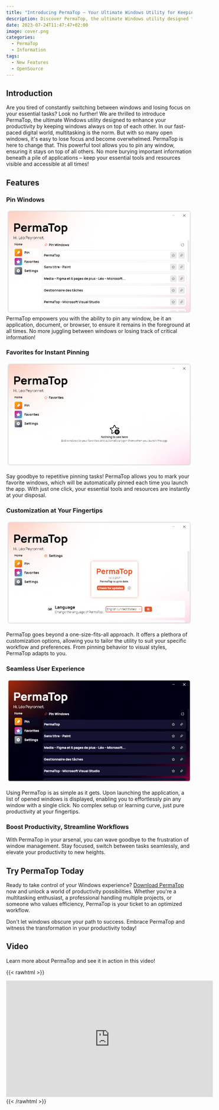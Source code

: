 ```yaml
---
title: "Introducing PermaTop – Your Ultimate Windows Utility for Keeping Windows in Focus"
description: Discover PermaTop, the ultimate Windows utility designed to keep your windows always on top of each other.
date: 2023-07-24T11:47:47+02:00
image: cover.png
categories:
  - PermaTop
  - Information
tags:
  - New Features
  - OpenSource
---
```


## Introduction

Are you tired of constantly switching between windows and losing focus on your essential tasks? Look no further! We are thrilled to introduce PermaTop, the ultimate Windows utility designed to enhance your productivity by keeping windows always on top of each other.
In our fast-paced digital world, multitasking is the norm. But with so many open windows, it's easy to lose focus and become overwhelmed. PermaTop is here to change that. This powerful tool allows you to pin any window, ensuring it stays on top of all others. No more burying important information beneath a pile of applications – keep your essential tools and resources visible and accessible at all times!

## Features

### Pin Windows

![The Pin windows feature](1.png)
PermaTop empowers you with the ability to pin any window, be it an application, document, or browser, to ensure it remains in the foreground at all times. No more juggling between windows or losing track of critical information!

### Favorites for Instant Pinning

![The favorite feature](2.png)

Say goodbye to repetitive pinning tasks! PermaTop allows you to mark your favorite windows, which will be automatically pinned each time you launch the app. With just one click, your essential tools and resources are instantly at your disposal.

### Customization at Your Fingertips

![The Settings page of PermaTop](3.png)

PermaTop goes beyond a one-size-fits-all approach. It offers a plethora of customization options, allowing you to tailor the utility to suit your specific workflow and preferences. From pinning behavior to visual styles, PermaTop adapts to you.

### Seamless User Experience

![The Pin windows feature of PermaTop in dark mode](4.png)

Using PermaTop is as simple as it gets. Upon launching the application, a list of opened windows is displayed, enabling you to effortlessly pin any window with a single click. No complex setup or learning curve, just pure productivity at your fingertips.

### Boost Productivity, Streamline Workflows

With PermaTop in your arsenal, you can wave goodbye to the frustration of window management. Stay focused, switch between tasks seamlessly, and elevate your productivity to new heights.

## Try PermaTop Today

Ready to take control of your Windows experience? [Download PermaTop](https://tinyurl.com/PermaTop) now and unlock a world of productivity possibilities. Whether you're a multitasking enthusiast, a professional handling multiple projects, or someone who values efficiency, PermaTop is your ticket to an optimized workflow.

Don't let windows obscure your path to success. Embrace PermaTop and witness the transformation in your productivity today!

## Video

Learn more about PermaTop and see it in action in this video!

{{< rawhtml >}}

  <center>
    <iframe width="560" height="315" src="https://www.youtube.com/embed/wkCayNOTCtk" title="YouTube video player" frameborder="0" allow="accelerometer; autoplay; clipboard-write; encrypted-media; gyroscope; picture-in-picture; web-share" allowfullscreen></iframe>
  </center>
{{< /rawhtml >}}
